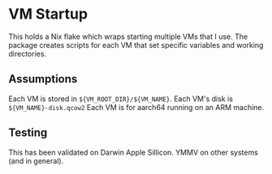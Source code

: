 # VM Startup

This holds a Nix flake which wraps starting multiple VMs that I use. 
The package creates scripts for each VM that set specific variables and working directories.

## Assumptions
Each VM is stored in `${VM_ROOT_DIR}/${VM_NAME}`. 
Each VM's disk is `${VM_NAME}-disk.qcow2`
Each VM is for aarch64 running on an ARM machine. 

## Testing
This has been validated on Darwin Apple Sillicon.
YMMV on other systems (and in general).
